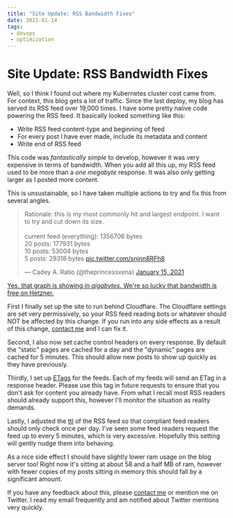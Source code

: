 ```yaml
---
title: "Site Update: RSS Bandwidth Fixes"
date: 2021-01-14
tags:
 - devops
 - optimization
---
```


# Site Update: RSS Bandwidth Fixes

Well, so I think I found out where my Kubernetes cluster cost came from. For
context, this blog gets a lot of traffic. Since the last deploy, my blog has
served its RSS feed over 19,000 times. I have some pretty naiive code powering
the RSS feed. It basically looked something like this:

- Write RSS feed content-type and beginning of feed
- For every post I have ever made, include its metadata and content
- Write end of RSS feed

This code was _fantastically simple_ to develop, however it was very expensive
in terms of bandwidth. When you add all this up, my RSS feed used to be more
than a _one megabyte_ response. It was also only getting larger as I posted more
content.

This is unsustainable, so I have taken multiple actions to try and fix this from
several angles.

<blockquote class="twitter-tweet"><p lang="en" dir="ltr">Rationale: this is my
most commonly hit and largest endpoint. I want to try and cut down its size.
<br><br>current feed (everything): 1356706 bytes<br>20 posts: 177931 bytes<br>10
posts: 53004 bytes<br>5 posts: 29318 bytes <a
href="https://t.co/snjnn8RFh8">pic.twitter.com/snjnn8RFh8</a></p>&mdash; Cadey
A. Ratio (@theprincessxena) <a
href="https://twitter.com/theprincessxena/status/1349892662871150594?ref_src=twsrc%5Etfw">January
15, 2021</a></blockquote> <script async
src="https://platform.twitter.com/widgets.js" charset="utf-8"></script>

[Yes, that graph is showing in _gigabytes_. We're so lucky that bandwidth is
free on Hetzner.](conversation://Mara/hacker)

First I finally set up the site to run behind Cloudflare. The Cloudflare
settings are set very permissively, so your RSS feed reading bots or whatever
should NOT be affected by this change. If you run into any side effects as a
result of this change, [contact me](/contact) and I can fix it.

Second, I also now set cache control headers on every response. By default the
"static" pages are cached for a day and the "dynamic" pages are cached for 5
minutes. This should allow new posts to show up quickly as they have previously.

Thirdly, I set up
[ETags](https://developer.mozilla.org/en-US/docs/Web/HTTP/Headers/ETag) for the
feeds. Each of my feeds will send an ETag in a response header. Please use this
tag in future requests to ensure that you don't ask for content you already
have. From what I recall most RSS readers should already support this, however
I'll monitor the situation as reality demands.

Lastly, I adjusted the
[ttl](https://cyber.harvard.edu/rss/rss.html#ltttlgtSubelementOfLtchannelgt) of
the RSS feed so that compliant feed readers should only check once per day. I've
seen some feed readers request the feed up to every 5 minutes, which is very
excessive. Hopefully this setting will gently nudge them into behaving.

As a nice side effect I should have slightly lower ram usage on the blog server
too! Right now it's sitting at about 58 and a half MB of ram, however with fewer
copies of my posts sitting in memory this should fall by a significant amount.

If you have any feedback about this, please [contact me](/contact) or mention me
on Twitter. I read my email frequently and am notified about Twitter mentions
very quickly.
